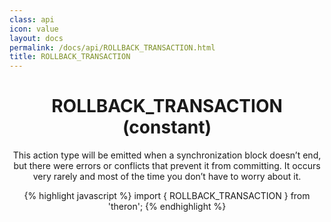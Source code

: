 ```yaml
---
class: api
icon: value
layout: docs
permalink: /docs/api/ROLLBACK_TRANSACTION.html
title: ROLLBACK_TRANSACTION
---
```


<header class="summary" markdown="1">

# ROLLBACK_TRANSACTION (constant)

This action type will be emitted when a synchronization block doesn’t end, but
there were errors or conflicts that prevent it from committing. It occurs very
rarely and most of the time you don’t have to worry about it.

{% highlight javascript %}
import { ROLLBACK_TRANSACTION } from 'theron';
{% endhighlight %}

</header>
